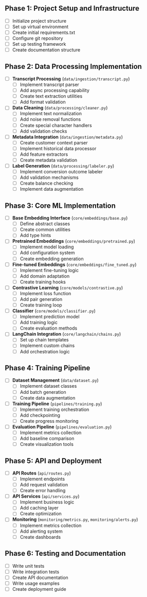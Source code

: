 ## Phase 1: Project Setup and Infrastructure
- [ ] Initialize project structure
- [ ] Set up virtual environment
- [ ] Create initial requirements.txt
- [ ] Configure git repository
- [ ] Set up testing framework
- [ ] Create documentation structure

## Phase 2: Data Processing Implementation
- [ ] **Transcript Processing** (`data/ingestion/transcript.py`)
  - [ ] Implement transcript parser
  - [ ] Add async processing capability
  - [ ] Create text extraction utilities
  - [ ] Add format validation

- [ ] **Data Cleaning** (`data/processing/cleaner.py`)
  - [ ] Implement text normalization
  - [ ] Add noise removal functions
  - [ ] Create special character handlers
  - [ ] Add validation checks

- [ ] **Metadata Integration** (`data/ingestion/metadata.py`)
  - [ ] Create customer context parser
  - [ ] Implement historical data processor
  - [ ] Add feature extractors
  - [ ] Create metadata validation

- [ ] **Label Generation** (`data/processing/labeler.py`)
  - [ ] Implement conversion outcome labeler
  - [ ] Add validation mechanisms
  - [ ] Create balance checking
  - [ ] Implement data augmentation

## Phase 3: Core ML Implementation
- [ ] **Base Embedding Interface** (`core/embeddings/base.py`)
  - [ ] Define abstract classes
  - [ ] Create common utilities
  - [ ] Add type hints

- [ ] **Pretrained Embeddings** (`core/embeddings/pretrained.py`)
  - [ ] Implement model loading
  - [ ] Add configuration system
  - [ ] Create embedding generation

- [ ] **Fine-tuned Embeddings** (`core/embeddings/fine_tuned.py`)
  - [ ] Implement fine-tuning logic
  - [ ] Add domain adaptation
  - [ ] Create training hooks

- [ ] **Contrastive Learning** (`core/models/contrastive.py`)
  - [ ] Implement loss function
  - [ ] Add pair generation
  - [ ] Create training loop

- [ ] **Classifier** (`core/models/classifier.py`)
  - [ ] Implement prediction model
  - [ ] Add training logic
  - [ ] Create evaluation methods

- [ ] **LangChain Integration** (`core/langchain/chains.py`)
  - [ ] Set up chain templates
  - [ ] Implement custom chains
  - [ ] Add orchestration logic

## Phase 4: Training Pipeline
- [ ] **Dataset Management** (`data/dataset.py`)
  - [ ] Implement dataset classes
  - [ ] Add batch generation
  - [ ] Create data augmentation

- [ ] **Training Pipeline** (`pipelines/training.py`)
  - [ ] Implement training orchestration
  - [ ] Add checkpointing
  - [ ] Create progress monitoring

- [ ] **Evaluation Pipeline** (`pipelines/evaluation.py`)
  - [ ] Implement metrics collection
  - [ ] Add baseline comparison
  - [ ] Create visualization tools

## Phase 5: API and Deployment
- [ ] **API Routes** (`api/routes.py`)
  - [ ] Implement endpoints
  - [ ] Add request validation
  - [ ] Create error handling

- [ ] **API Services** (`api/services.py`)
  - [ ] Implement business logic
  - [ ] Add caching layer
  - [ ] Create optimization

- [ ] **Monitoring** (`monitoring/metrics.py`, `monitoring/alerts.py`)
  - [ ] Implement metrics collection
  - [ ] Add alerting system
  - [ ] Create dashboards

## Phase 6: Testing and Documentation
- [ ] Write unit tests
- [ ] Write integration tests
- [ ] Create API documentation
- [ ] Write usage examples
- [ ] Create deployment guide